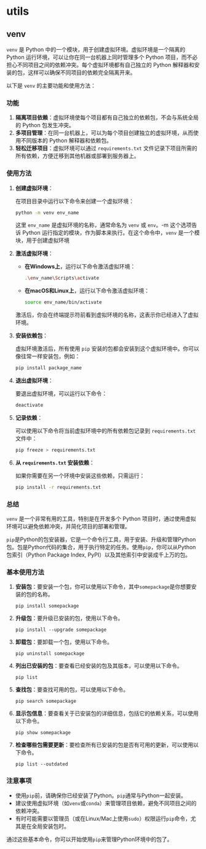 # utils

## venv

`venv` 是 Python 中的一个模块，用于创建虚拟环境。虚拟环境是一个隔离的 Python 运行环境，可以让你在同一台机器上同时管理多个 Python 项目，而不必担心不同项目之间的依赖冲突。每个虚拟环境都有自己独立的 Python 解释器和安装的包，这样可以确保不同项目的依赖完全隔离开来。

以下是 `venv` 的主要功能和使用方法：

### 功能

1. **隔离项目依赖**：虚拟环境使每个项目都有自己独立的依赖包，不会与系统全局的 Python 包发生冲突。
2. **多项目管理**：在同一台机器上，可以为每个项目创建独立的虚拟环境，从而使用不同版本的 Python 解释器和依赖包。
3. **轻松迁移项目**：虚拟环境可以通过 `requirements.txt` 文件记录下项目所需的所有依赖，方便迁移到其他机器或部署到服务器上。

### 使用方法

1. **创建虚拟环境**：

   在项目目录中运行以下命令来创建一个虚拟环境：

   ```bash
   python -m venv env_name
   ```

   这里 `env_name` 是虚拟环境的名称，通常命名为 `venv` 或 `env`。-m 这个选项告诉 Python 运行指定的模块，作为脚本来执行。在这个命令中，`venv` 是一个模块，用于创建虚拟环境
2. **激活虚拟环境**：

   - **在Windows上**，运行以下命令激活虚拟环境：

     ```bash
     .\env_name\Scripts\activate
     ```
   - **在macOS和Linux上**，运行以下命令激活虚拟环境：

     ```bash
     source env_name/bin/activate
     ```

   激活后，你会在终端提示符前看到虚拟环境的名称，这表示你已经进入了虚拟环境。
3. **安装依赖包**：

   虚拟环境激活后，所有使用 `pip` 安装的包都会安装到这个虚拟环境中。你可以像往常一样安装包，例如：

   ```bash
   pip install package_name
   ```
4. **退出虚拟环境**：

   要退出虚拟环境，可以运行以下命令：

   ```bash
   deactivate
   ```
5. **记录依赖**：

   可以使用以下命令将当前虚拟环境中的所有依赖包记录到 `requirements.txt` 文件中：

   ```bash
   pip freeze > requirements.txt
   ```
6. **从 `requirements.txt` 安装依赖**：

   如果你需要在另一个环境中安装这些依赖，只需运行：

   ```bash
   pip install -r requirements.txt
   ```

### 总结

`venv` 是一个非常有用的工具，特别是在开发多个 Python 项目时，通过使用虚拟环境可以避免依赖冲突，并简化项目的部署和管理。


`pip`是Python的包安装器，它是一个命令行工具，用于安装、升级和管理Python包。包是Python代码的集合，用于执行特定的任务。使用`pip`，你可以从Python包索引（Python Package Index, PyPI）以及其他索引中安装成千上万的包。

### 基本使用方法

1. **安装包**：要安装一个包，你可以使用以下命令，其中`somepackage`是你想要安装的包的名称。

    ```
    pip install somepackage
    
    ```

2. **升级包**：要升级已安装的包，使用以下命令。

    ```
    pip install --upgrade somepackage
    
    ```

3. **卸载包**：要卸载一个包，使用以下命令。

    ```
    pip uninstall somepackage
    
    ```

4. **列出已安装的包**：要查看已经安装的包及其版本，可以使用以下命令。

    ```
    pip list
    
    ```

5. **查找包**：要查找可用的包，可以使用以下命令。

    ```
    pip search somepackage
    
    ```

6. **显示包信息**：要查看关于已安装包的详细信息，包括它的依赖关系，可以使用以下命令。

    ```
    pip show somepackage
    
    ```

7. **检查哪些包需要更新**：要检查所有已安装的包是否有可用的更新，可以使用以下命令。

    ```
    pip list --outdated
    
    ```


### 注意事项

- 使用`pip`前，请确保你已经安装了Python。`pip`通常与Python一起安装。
- 建议使用虚拟环境（如`venv`或`conda`）来管理项目依赖，避免不同项目之间的依赖冲突。
- 有时可能需要以管理员（或在Linux/Mac上使用`sudo`）权限运行`pip`命令，尤其是在全局安装包时。

通过这些基本命令，你可以开始使用`pip`来管理Python环境中的包了。